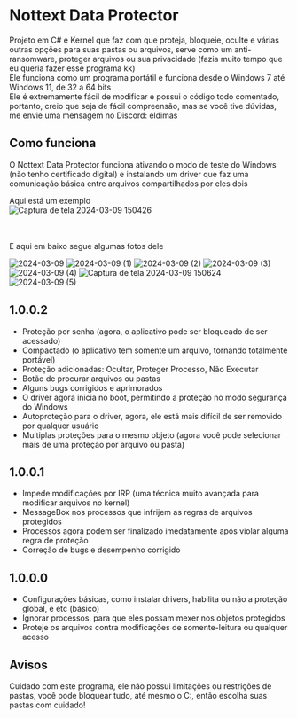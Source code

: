 # Nottext Data Protector
Projeto em C# e Kernel que faz com que proteja, bloqueie, oculte e várias outras opções para suas pastas ou arquivos, serve como um anti-ransomware, proteger arquivos ou sua privacidade (fazia muito tempo que eu queria fazer esse programa kk)<br/>
Ele funciona como um programa portátil e funciona desde o Windows 7 até Windows 11, de 32 a 64 bits<br/>
Ele é extremamente fácil de modificar e possui o código todo comentado, portanto, creio que seja de fácil compreensão, mas se você tive dúvidas, me envie uma mensagem no Discord: eldimas

## Como funciona
O Nottext Data Protector funciona ativando o modo de teste do Windows (não tenho certificado digital) e instalando um driver que faz uma comunicação básica entre arquivos compartilhados por eles dois<br/>

Aqui está um exemplo <br/>
![Captura de tela 2024-03-09 150426](https://github.com/elDimasX/Nottext-Data-Protector/assets/51800283/0e15e2ca-ef3d-47e4-966e-0ff5f82bda3d)


 <br/><br/>
E aqui em baixo segue algumas fotos dele <br/>

![2024-03-09](https://github.com/elDimasX/Nottext-Data-Protector/assets/51800283/b54830f4-b0ea-4c7c-ab64-ca2d9aafd2bf)
![2024-03-09 (1)](https://github.com/elDimasX/Nottext-Data-Protector/assets/51800283/35d46654-9024-4040-a583-b6ab5eff8e6b)
![2024-03-09 (2)](https://github.com/elDimasX/Nottext-Data-Protector/assets/51800283/febfa45b-37f4-402b-b6cb-ac89aaf0c78f)
![2024-03-09 (3)](https://github.com/elDimasX/Nottext-Data-Protector/assets/51800283/4a67c5fb-b21b-47dd-8574-a67e062e4090)
![2024-03-09 (4)](https://github.com/elDimasX/Nottext-Data-Protector/assets/51800283/48303713-2388-4c54-907d-2ffb4fc8e007)
![Captura de tela 2024-03-09 150624](https://github.com/elDimasX/Nottext-Data-Protector/assets/51800283/a2484b5a-e259-410a-bc35-0ddfbc6f83cd)
![2024-03-09 (5)](https://github.com/elDimasX/Nottext-Data-Protector/assets/51800283/8c1c30b1-2b82-44dd-a34c-e6294eeded7c)

## 1.0.0.2

- Proteção por senha (agora, o aplicativo pode ser bloqueado de ser acessado)
- Compactado (o aplicativo tem somente um arquivo, tornando totalmente portável)
- Proteção adicionadas: Ocultar, Proteger Processo, Não Executar
- Botão de procurar arquivos ou pastas
- Alguns bugs corrigidos e aprimorados
- O driver agora inicia no boot, permitindo a proteção no modo segurança do Windows
- Autoproteção para o driver, agora, ele está mais difícil de ser removido por qualquer usuário
- Multiplas proteções para o mesmo objeto (agora você pode selecionar mais de uma proteção por arquivo ou pasta)

## 1.0.0.1

- Impede modificações por IRP (uma técnica muito avançada para modificar arquivos no kernel)
- MessageBox nos processos que infrijem as regras de arquivos protegidos
- Processos agora podem ser finalizado imedatamente após violar alguma regra de proteção
- Correção de bugs e desempenho corrigido

## 1.0.0.0

- Configurações básicas, como instalar drivers, habilita ou não a proteção global, e etc (básico)
- Ignorar processos, para que eles possam mexer nos objetos protegidos
- Proteje os arquivos contra modificações de somente-leitura ou qualquer acesso

## Avisos
Cuidado com este programa, ele não possui limitações ou restrições de pastas, você pode bloquear tudo, até mesmo o C:\, então escolha suas pastas com cuidado!

